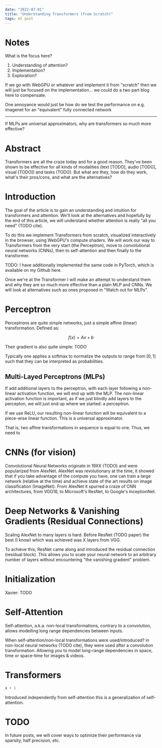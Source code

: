 ```yaml
---
date: "2022-07-01"
title: "Understanding Transformers (from Scratch)"
tags: ml post
---
```


# Notes

What is the focus here?
1. Understanding of attention?
2. Implementation?
3. Exploration?

If we go with WebGPU or whatever and implement it from "scratch" then we will
just be focused on the implementation... we could do a two part blog here to
compensate.

One annoyance would just be how do we test the performance on e.g. imagenet for
an "equivalent" fully connected network

---


If MLPs are universal approximators, why are transformers so much more
effective?

# Abstract 

Transformers are all the craze today and for a good reason. They've been shown
to be effective for all kinds of modalities (text [TODO], audio [TODO], visual [TODO]) and tasks
(TODO). But
what are they, how do they work, what's their pros/cons, and
what are the alternatives?

# Introduction

The goal of the article is to gain an understanding and intuition for
transformers and attention. We'll look at the alternatives and hopefully by the
end of this article, we will understand whether attention is really "all you
need" (TODO cite).

To do this we implement Transformers from scratch, visualized interactively in
the browser, using WebGPU's compute shaders. We will work our way to
Transformers from the very start (the Perceptron), move to convolutional neural
networks (CNNs), then to self-attention and then finally to the transformer.

TODO: I have additionally implemented the same code in PyTorch, which is available on
my Github here.

Once we're at the Transformer I will make an attempt to understand them and why
they are so much more effective than a plain MLP and CNNs. We will look at
alternatives such as ones proposed in "Watch out for MLPs". 

# Perceptron 

Perceptrons are quite simple networks, just a simple affine (linear) transformation. Defined as:

$$
f(x) = Ax + b
$$

Their gradient is also quite simple: TODO

Typically one applies a softmax to normalize the outputs to range from $[0, 1]$
such that they can be interpreted as probabilities.


## Multi-Layed Perceptrons (MLPs)

If add additional layers to the perceptron, with each layer following a
non-linear activation function, we will end up with the MLP. The non-linear
activation function is important, as if we just blindly add layers to the
percepton, we will just end up where we started: a perceptron. 

If we use ReLU, our resulting non-linear function will be equivalent to a
piece-wise linear function. This is a universal approximator.

That is, two affine transformations in sequence is equal
to one. Thus, we need to 


# CNNs (for vision)

Convolutional Neural Networks originate in 19XX (TODO) and were popularized from
AlexNet. AlexNet was revolutionary at the time, it showed that if you take
advantage of the compute you have, one can train a large network (relative at
the time) and achieve state of the art results on image classification
(ImageNet). From AlexNet it spurred a craze of CNN architectures, from VGG16, to
Microsoft's ResNet, to Google's InceptionNet.


# Deep Networks & Vanishing Gradients (Residual Connections)

Scaling AlexNet to many layers is hard. Before ResNet (TODO paper) the best (I
know) which was achieved was X layers from VGG.

To achieve this, ResNet came along and introduced the residual connection
(residual block). This allows you to scale your neural network to an arbitrary
number of layers without encountering "the vanishing gradient" problem.

# Initialization

Xavier: TODO

# Self-Attention

Self-attention, a.k.a. non-local transformations, contrary to a convolution,
allows modelling long range dependencies between inputs. 

When self-attention/non-local transformations were used/introduced? in non-local
neural networks (TODO cite), they were used after a convolution transformation. Allowing you
to model long-range dependencies in space, time or space-time for images &
videos.


# Transformers

```python
x + 1
```

Introduced independently from self-attention this is a generalization of self-attention.



# TODO

In future posts, we will cover ways to optimize their performance via sparsity,
half precision, etc.
